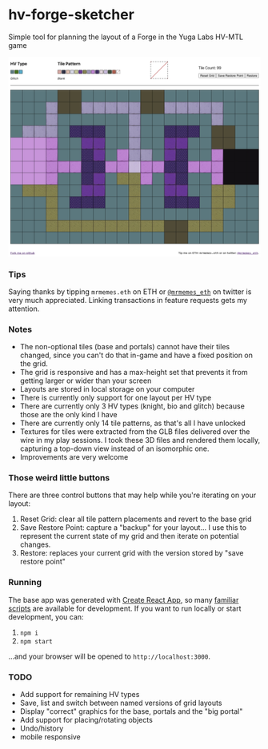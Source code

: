# hv-forge-sketcher

Simple tool for planning the layout of a Forge in the Yuga Labs HV-MTL game

![Example grid layout for a glitch type HV](./public/images/example-screen-shot.jpg)

### Tips

Saying thanks by tipping `mrmemes.eth` on ETH or
[`@mrmemes_eth`](https://twitter.com/mrmemes_eth) on twitter is very much
appreciated.  Linking transactions in feature requests gets my attention.

### Notes


* The non-optional tiles (base and portals) cannot have their tiles changed,
  since you can't do that in-game and have a fixed position on the grid.
* The grid is responsive and has a max-height set that prevents it from
  getting larger or wider than your screen
* Layouts are stored in local storage on your computer
* There is currently only support for one layout per HV type
* There are currently only 3 HV types (knight, bio and glitch) because those
  are the only kind I have
* There are currently only 14 tile patterns, as that's all I have unlocked
* Textures for tiles were extracted from the GLB files delivered over the wire
  in my play sessions. I took these 3D files and rendered them locally,
  capturing a top-down view instead of an isomorphic one.
* Improvements are very welcome

### Those weird little buttons

There are three control buttons that may help while you're iterating on your layout:

1. Reset Grid: clear all tile pattern placements and revert to the base grid
2. Save Restore Point: capture a "backup" for your layout... I use this to
   represent the current state of my grid and then iterate on potential
   changes.
3. Restore: replaces your current grid with the version stored by "save
   restore point"

### Running

The base app was generated with [Create React
App](https://create-react-app.dev/), so many [familiar
scripts](https://create-react-app.dev/docs/available-scripts) are available
for development. If you want to run locally or start development, you can:

1. `npm i`
2. `npm start`

&hellip;and your browser will be opened to `http://localhost:3000`.

### TODO

* Add support for remaining HV types
* Save, list and switch between named versions of grid layouts
* Display "correct" graphics for the base, portals and the "big portal"
* Add support for placing/rotating objects
* Undo/history
* mobile responsive